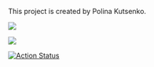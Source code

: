 This project is created by Polina Kutsenko.

<a href="https://codeclimate.com/github/PolinaKutsenko/project-difference-calculator/maintainability"><img src="https://api.codeclimate.com/v1/badges/8c270d8c1a2936f11e2e/maintainability" /></a>  

<a href="https://codeclimate.com/github/PolinaKutsenko/project-difference-calculator/test_coverage"><img src="https://api.codeclimate.com/v1/badges/8c270d8c1a2936f11e2e/test_coverage" /></a>

[![Action Status](https://github.com/PolinaKutsenko/project-difference-calculator/workflows/genDiff/badge.svg)](https://github.com/PolinaKutsenko/project-difference-calculator/actions/workflows/genDiff.yml)

<a href="https://asciinema.org/a/cOAOD9aDe2wl5z8rA5rRUoKHr"></a>

<a href="https://asciinema.org/a/B2BMmlr5uOqGT0y8pa0yGP746"></a>


